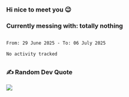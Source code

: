 ### Hi nice to meet you 😉 

### Currently messing with: totally nothing


 ##
 
<!--START_SECTION:waka-->

```txt
From: 29 June 2025 - To: 06 July 2025

No activity tracked
```

<!--END_SECTION:waka-->

##

### ✍️ Random Dev Quote
![](https://quotes-github-readme.vercel.app/api?type=horizontal&theme=dark)

##
